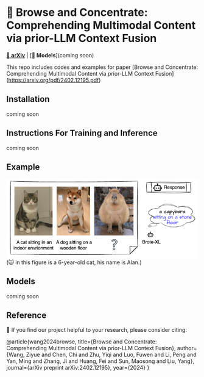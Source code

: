 # 👀 Browse and Concentrate: Comprehending Multimodal Content via prior-LLM Context Fusion

[**📖 arXiv**](https://arxiv.org/pdf/2402.12195.pdf) | [**🤗 Models**](coming soon)

This repo includes codes and examples for paper [Browse and Concentrate: Comprehending Multimodal Content via prior-LLM Context Fusion] (https://arxiv.org/pdf/2402.12195.pdf) 

## Installation
coming soon

## Instructions For Training and Inference
coming soon

## Example
![example](./figures/git_showcase.png)
(🐱 in this figure is a 6-year-old cat, his name is Alan.)

## Models
coming soon

## Reference

📑 If you find our project helpful to your research, please consider citing:

@article{wang2024browse,
  title={Browse and Concentrate: Comprehending Multimodal Content via prior-LLM Context Fusion},
  author={Wang, Ziyue and Chen, Chi and Zhu, Yiqi and Luo, Fuwen and Li, Peng and Yan, Ming and Zhang, Ji and Huang, Fei and Sun, Maosong and Liu, Yang},
  journal={arXiv preprint arXiv:2402.12195},
  year={2024}
}


